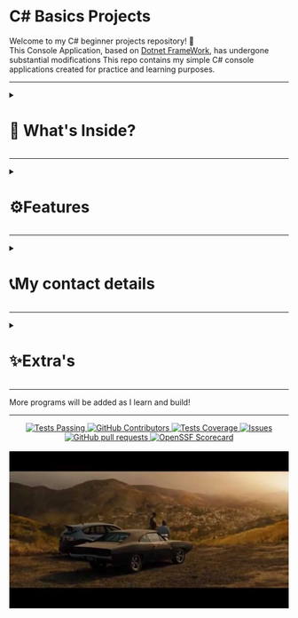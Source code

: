 # C# Basics Projects

Welcome to my C# beginner projects repository! 👋  
This Console Application, based on [Dotnet FrameWork](https://dotnet.microsoft.com/en-us/), has undergone
substantial modifications
This repo contains my simple C# console applications created for practice and learning purposes.

---   

<details>
  <summary><h1>🧠 What's Inside?</h1></summary>
  
<details>
<summary><h4>🔢 Odd and Even Number Generator </h4></summary>
  
A basic console application that asks the user for a number and tells whether it is [odd or even](https://github.com/abxyzzzzz/c-/tree/main/odd%20and%20even%20genrator).
 
</details>
  
<details>
  <summary><h4>🧮School marks system</h4></summary>   
  
  A simple console-based application in C# that calculates the percentage and division of a Class 10 CBSE [student based](https://github.com/abxyzzzzz/c-/blob/main/school%20marks%20system) on marks entered for five subjects.

</details>


<details>
  <summary><h4>🎟️Event Registration Console App</h4></summary>
       
  A simple interactive C# console application that simulates a student registering for a [college event](https://github.com/abxyzzzzz/c-/tree/main/Event%20Registration%20Console%20App). The program collects basic information, checks eligibility based on experience, and allows users to manage notification preferences.

</details>

<details>
  <summary><h4>🔄💡Swap two numbers</h4></summary>
  
A simple C# console application that takes [two numbers](https://github.com/abxyzzzzz/c-/blob/main/swap%20two%20numbers) as input and swaps their values using a temporary variable.

</details>

<details>
<summary><h4>💰Simple Intrest</h4></summary>

This is a beginner-friendly C# console application that calculates [Simple Interest](https://github.com/abxyzzzzz/c-/tree/main/Simple%20Intrest) based on user input for:
- Principal Amount (P)💵
- Annual Interest Rate (R)📅 
- Time Period in Years (T)💯
  
  📐Formula used:

```
Simple Interest (SI) = (P × R × T) / 100
```



  
</details>

<details>
  <summary><h4>🖩 Fibonacci Series Generator</h4></summary>

  This is a simple C# console application that generates the [Fibonacci series](https://github.com/abxyzzzzz/c-/tree/main/Fibibicini%20Series) up to a user-defined number of terms.
<h3>📌 What It Does?:</h3>

- Prompts the user to enter a number n 
- Displays the first n terms of the Fibonacci sequence
</details>

<details>
  <summary><h4>🌡️Fahrenheit & Celsius Converter</h4></summary>

  A simple console-based temperature converter program that converts temperatures between [Celsius and Fahrenheit](https://github.com/abxyzzzzz/c-/blob/main/Fahrenheit%20To%20Celsius) based on user input.
</details>

<details>
  <summary><h4>🤓Arithmetic Operations with Encapsulations</h4></summary>

  This C# console application demonstrates the use of private fields, public properties, and methods to perform basic [arithmetic operations](https://github.com/abxyzzzzz/c-/blob/main/Public%20Calculator) on two numbers.

  <h3>📌 Key Concepts Illustrated:</h3>

  - Encapsulation: Private variables with public getters and setters (number1 and number2 properties)
  - Class Design: The Orange class encapsulates data and operations.
  - Arithmetic Methods: Addition, subtraction, multiplication, division, and a custom operation demonstrating BODMAS rules.

</details>

<details>
  <summary><h4>🔤ASCII Code Converter</h4></summary>
  
  A simple C# console application that converts between [ASCII symbols and decimal codes](https://github.com/abxyzzzzz/c-/tree/main/ASCII%20Code), and vice versa.
  
</details>

<details>
  <summary><h4>  Power & Square Root Calculator</h4></summary>

  This is a simple C# console application that allows users to calculate [exponents (powers) and square roots of numbers](https://github.com/abxyzzzzz/c-/tree/main/Power%20%26%20Sqaure%20Roots).
  
</details>
</details>

---   

<details>
<summary><h1>⚙️Features</h1></summary>

<details>
  <summary><h4>🚀Features of Fibonacci Series</h4></summary>

  - Console-based user input
  - Dynamic generation of Fibonacci series
  - Basic input validation (n >= 1)
</details>

<details>
  <summary><h4>🚀Features of Simple intrest</h4></summary>

 - Console-based user interaction
 - Input validation through basic prompts
 - Instant interest calculation and display

</details>

<details>
  <summary><h4>🚀Features of Fahrenheit & Celsius Converter </h4></summary>

 - Clear and simple text-based user interface
 - Validates user selection (cf or fc)
 - Displays error message for invalid inputs
 - Console clears screen before running for clean display

</details>

<details>
  <summary><h4>🚀Features of Arithmetic Operations with Encapsulation </h4></summary>
  
  - User inputs two integer values.
  - The program performs
    - Addition
    - Subtraction
    - Multiplication
    - Division
    - Custom BODMAS operation: number1 + (number1 * number2)

</details>

<details>
  <summary><h4>🚀Features of Event Registration Console App </h4></summary>
  
-  Runs continuously until valid inputs are given using a while (true) loop and conditional exits.
-  Collects user information like name, college, event, and experience.
-   Validates event participation eligibility based on experience.
-    Uses Console.Clear() for a clean UI every time the loop runs.


</details>

<details>
  <summary><h4>🚀Features of Swap two numbers </h4></summary>

  - Engages users through a clean and user-friendly console interface
  - Greets the user and waits for any key press to proceed.
  - Swaps Three Numbers Without Using a Temporary Variable:
  - Clearly prints the new values of A, B, and C.


</details>

<details>
  <summary><h4>🚀Features of Odd and Even Genrator</h4></summary>

  - Simple and clean user interaction using the console.
  - Takes a number input from the user.
  - Uses modulus (%) operator to determine whether the number is even or odd.
  - Clears the console at the start using Console.Clear() for a neat display.


</details>

<details>
  <summary><h4>🚀Features of School Marks System</h4></summary>

  - Interactive text-based interface for Class 10th students.
  - Accepts marks for 5 subjects:
     - Maths
     - Science
     - Social Studies
     - Physical Education
     - English
  - Pass/Fail Evaluation
  - Clears console each time the program begins (Console.Clear()).
  - Repeats if any subject has marks > 100.
  - 🏅 Result Classification:
    - ❌ Below 36% → "FAILED"
    - 🥉 36% to <60% → "First Division"
    - 🥈 60% to <80% → "Second Division"
    - 🥇 80% to <90% → "Third Division"
    -  🏆 90% to 100% → "TOPPER"

</details>

<details>
  <summary><h4>🚀Features of ASCII Code Converter</h4></summary>

  - Enter a character, and the app returns its ASCII decimal value.
  - Enter an ASCII decimal value, and the app returns the corresponding character.
  - Interactive and clear console instructions make it easy to use


</details>

<details>
  <summary><h4>🚀Features of  Power & Square Root Calculator</h4></summary>

  - Interactive console interface.
  - Calculate the power of a base number.
  - Compute the square root of a number.
  - Input validation for exponent/square root mode selection.
  - Uses built-in Math.Pow() and Math.Sqrt() functions.
   

  
</details>








</details>

---  

<details>
  <summary><h1>📞My contact details</h1></summary>
MyEmail:

```
brunogoyal2007@gmail.com
```

</details>

---    

<details>
  <summary><h1>✨Extra's</h1></summary>
  <div align="center">
  
[MY OTHER SKILLS: ](https://docs.google.com/document/d/1R4oT1SaNipqySHzsJg9wNgBuXHwG3Mua6GJbU0uutD4/edit?usp=drive_link)
</div>
</details>

---  
More programs will be added as I learn and build!

---


  <p align="center">
    <a href="https://github.com/anuraghazra/github-readme-stats/actions">
      <img alt="Tests Passing" src="https://github.com/abxyzzzzz/github-readme-stats/dotnet.yml/Test/badge.svg" />
    </a>
    <a href="https://github.com/anuraghazra/github-readme-stats/graphs/contributors">
      <img alt="GitHub Contributors" src="https://img.shields.io/github/contributors/anuraghazra/github-readme-stats" />
    </a>
    <a href="https://codecov.io/gh/anuraghazra/github-readme-stats">
      <img alt="Tests Coverage" src="https://codecov.io/gh/anuraghazra/github-readme-stats/branch/master/graph/badge.svg" />
    </a>
    <a href="https://github.com/anuraghazra/github-readme-stats/issues">
      <img alt="Issues" src="https://img.shields.io/github/issues/anuraghazra/github-readme-stats?color=0088ff" />
    </a>
    <a href="https://github.com/anuraghazra/github-readme-stats/pulls">
      <img alt="GitHub pull requests" src="https://img.shields.io/github/issues-pr/anuraghazra/github-readme-stats?color=0088ff" />
    </a>
    <a href="https://securityscorecards.dev/viewer/?uri=github.com/anuraghazra/github-readme-stats">
      <img alt="OpenSSF Scorecard" src="https://api.securityscorecards.dev/projects/github.com/anuraghazra/github-readme-stats/badge" />
    </a>
    <br />
    <br />
    <a href="https://vercel.com?utm\_source=github\_readme\_stats\_team\&utm\_campaign=oss">
      <img src="./demo_screenshots/satsiying.jpg"/>
    </a>
  </p>









